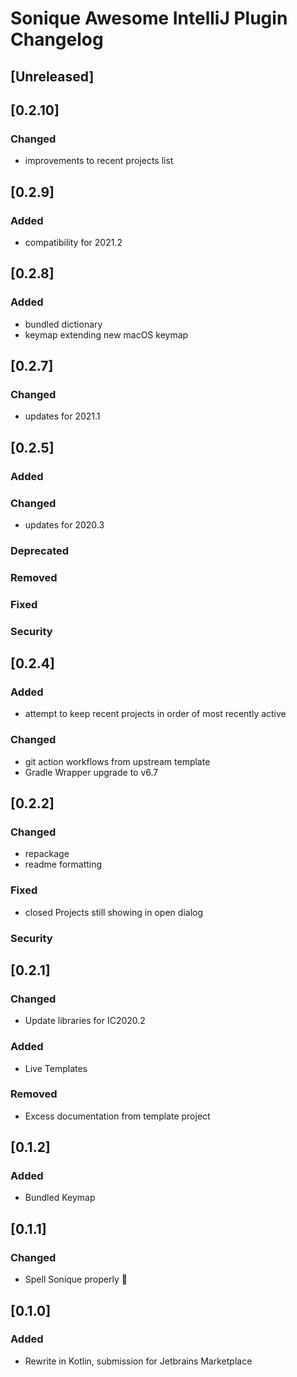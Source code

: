 <!-- Keep a Changelog guide -> https://keepachangelog.com -->

# Sonique Awesome IntelliJ Plugin Changelog

## [Unreleased]
## [0.2.10]
### Changed
- improvements to recent projects list
## [0.2.9]
### Added
- compatibility for 2021.2
## [0.2.8]
### Added
- bundled dictionary
- keymap extending new macOS keymap
## [0.2.7]
### Changed
- updates for 2021.1

## [0.2.5]
### Added

### Changed
-  updates for 2020.3

### Deprecated

### Removed

### Fixed

### Security

## [0.2.4]
### Added
- attempt to keep recent projects in order of most recently active

### Changed
- git action workflows from upstream template
- Gradle Wrapper upgrade to v6.7

## [0.2.2]
### Changed
 - repackage
 - readme formatting
### Fixed
 - closed Projects still showing in open dialog
### Security

## [0.2.1]
### Changed
- Update libraries for IC2020.2

### Added
- Live Templates

### Removed
- Excess documentation from template project

## [0.1.2]
### Added
- Bundled Keymap

## [0.1.1]
### Changed
- Spell Sonique properly :facepalm:

## [0.1.0]
### Added
- Rewrite in Kotlin, submission for Jetbrains Marketplace 

